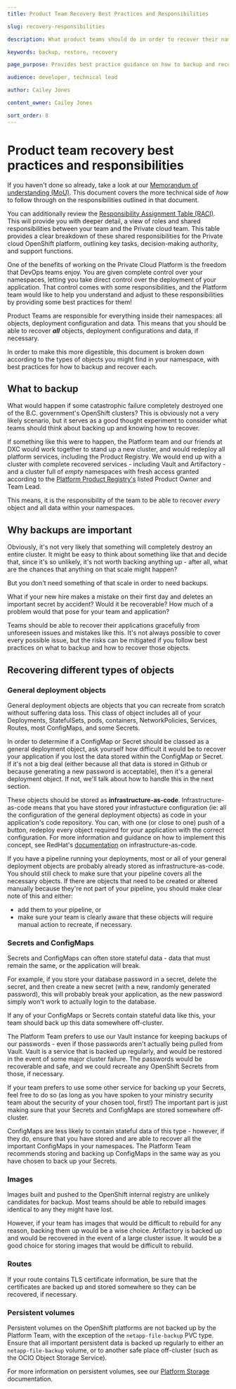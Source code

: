 ```yaml
---
title: Product Team Recovery Best Practices and Responsibilities

slug: recovery-responsibilities

description: What product teams should do in order to recover their namespace objects, if necessary

keywords: backup, restore, recovery

page_purpose: Provides best practice guidance on how to backup and recover your namespace

audience: developer, technical lead

author: Cailey Jones

content_owner: Cailey Jones

sort_order: 8
---
```


# Product team recovery best practices and responsibilities

If you haven't done so already,  take a look at our [Memorandum of understanding (MoU)](https://digital.gov.bc.ca/delivery/cloud/private/onboard/#memorandum). This document covers the more technical side of *how* to follow through on the responsibilities outlined in that document.

You can additionally review the [Responsibility Assignment Table (RACI)](https://digital.gov.bc.ca/wp-content/uploads/RACI-Shared-responsibilities-model-for-the-Private-cloud-OpenShift-platform.pdf). This will provide you with deeper detail, a view of roles and shared responsibilities between your team and the Private cloud team. This table provides a clear breakdown of these shared responsibilities for the Private cloud OpenShift platform, outlining key tasks, decision-making authority, and support functions.

One of the benefits of working on the Private Cloud Platform is the freedom that DevOps teams enjoy. You are given complete control over your namespaces, letting you take direct control over the deployment of your application. That control comes with some responsibilities, and the Platform team would like to help you understand and adjust to these responsibilities by providing some best practices for them!

Product Teams are responsible for everything inside their namespaces: all objects, deployment configuration and data. This means that you should be able to recover ***all*** objects, deployment configurations and data, if necessary.

In order to make this more digestible, this document is broken down according to the types of objects you might find in your namespace, with best practices for how to backup and recover each. 

## What to backup

What would happen if some catastrophic failure completely destroyed one of the B.C. government's OpenShift clusters? This is obviously not a very likely scenario, but it serves as a good thought experiment to consider what teams should think about backing up and knowing how to recover.

If something like this were to happen, the Platform team and our friends at DXC would work together to stand up a new cluster, and would redeploy all platform services, including the Product Registry. We would end up with a cluster with complete recovered services - including Vault and Artifactory - and a cluster full of *empty* namespaces with fresh access granted according to the [Platform Product Registry's](https://registry.developer.gov.bc.ca/login) listed Product Owner and Team Lead.

This means, it is the responsibility of the team to be able to recover *every* object and all data within your namespaces.

## Why backups are important

Obviously, it's not very likely that something will completely destroy an entire cluster. It might be easy to think about something like that and decide that, since it's so unlikely, it's not worth backing anything up - after all, what are the chances that anything on that scale might happen?

But you don't need something of that scale in order to need backups.

What if your new hire makes a mistake on their first day and deletes an important secret by accident? Would it be recoverable? How much of a problem would that pose for your team and application?

Teams should be able to recover their applications gracefully from unforeseen issues and mistakes like this. It's not always possible to cover every possible issue, but the risks can be mitigated if you follow best practices on what to backup and how to recover those objects.

## Recovering different types of objects

### General deployment objects

General deployment objects are objects that you can recreate from scratch without suffering data loss. This class of object includes all of your Deployments, StatefulSets, pods, containers, NetworkPolicies, Services, Routes, most ConfigMaps, and some Secrets. 

In order to determine if a ConfigMap or Secret should be classed as a general deployment object, ask yourself how difficult it would be to recover your application if you lost the data stored within the ConfigMap or Secret. If it's not a big deal (either because all that data is stored in Github or because generating a new password is acceptable), then it's a general deployment object. If not, we'll talk about how to handle this in the next section.

These objects should be stored as **infrastructure-as-code**. Infrastructure-as-code means that you have stored your infrastucture configuration (ie: all the configuration of the general deployment objects) as code in your application's code repository. You can, with one (or close to one) push of a button, redeploy every object required for your application with the correct configuration. For more information and guidance on how to implement this concept, see RedHat's [documentation](https://www.redhat.com/en/topics/automation/what-is-infrastructure-as-code-iac) on infrastructure-as-code.

If you have a pipeline running your deployments, most or all of your general deployment objects are probably already stored as infrastructure-as-code. You should still check to make sure that your pipeline covers all the necessary objects. If there are objects that need to be created or altered manually because they're not part of your pipeline, you should make clear note of this and either:
- add them to your pipeline, or
- make sure your team is clearly aware that these objects will require manual action to recreate, if necessary.

### Secrets and ConfigMaps

Secrets and ConfigMaps can often store stateful data - data that must remain the same, or the application will break.

For example, if you store your database password in a secret, delete the secret, and then create a new secret (with a new, randomly generated password), this will probably break your application, as the new password simply won't work to actually login to the database.

If any of your ConfigMaps or Secrets contain stateful data like this, your team should back up this data somewhere off-cluster. 

The Platform Team prefers to use our Vault instance for keeping backups of our passwords - even if those passwords aren't actually being pulled from Vault. Vault is a service that is backed up regularly, and would be restored in the event of some major cluster failure. The passwords would be recoverable and safe, and we could recreate any OpenShift Secrets from those, if necessary. 

If your team prefers to use some other service for backing up your Secrets,  feel free to do so (as long as you have spoken to your ministry security team about the security of your chosen tool, first!) The important part is just making sure that your Secrets and ConfigMaps are stored somewhere off-cluster.

ConfigMaps are less likely to contain stateful data of this type - however, if they do, ensure that you have stored and are able to recover all the important ConfigMaps in your namespaces. The Platform Team recommends storing and backing up ConfigMaps in the same way as you have chosen to back up your Secrets.

### Images

Images built and pushed to the OpenShift internal registry are unlikely candidates for backup. Most teams should be able to rebuild images identical to any they might have lost. 

However, if your team has images that would be difficult to rebuild for any reason, backing them up would be a wise choice. Artifactory is backed up and would be recovered in the event of a large cluster issue. It would be a good choice for storing images that would be difficult to rebuild.

### Routes

If your route contains TLS certificate information, be sure that the certificates are backed up and stored somewhere so they can be recovered, if necessary.

### Persistent volumes

Persistent volumes on the OpenShift platforms are not backed up by the Platform Team, with the exception of the `netapp-file-backup` PVC type. Ensure that all important persistent data is backed up regularly to either an `netapp-file-backup` volume, or to another safe place off-cluster (such as the OCIO Object Storage Service).

For more information on persistent volumes, see our [Platform Storage](../platform-architecture-reference/platform-storage.md) documentation.

